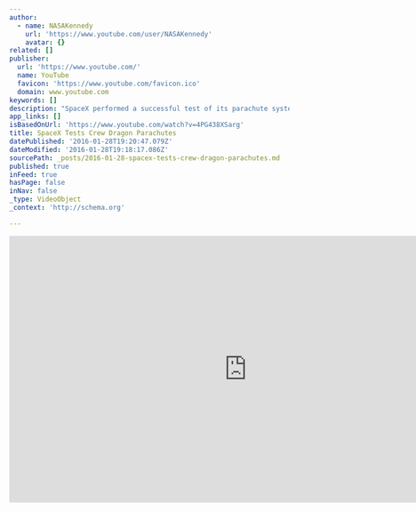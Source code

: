 ```yaml
---
author:
  - name: NASAKennedy
    url: 'https://www.youtube.com/user/NASAKennedy'
    avatar: {}
related: []
publisher:
  url: 'https://www.youtube.com/'
  name: YouTube
  favicon: 'https://www.youtube.com/favicon.ico'
  domain: www.youtube.com
keywords: []
description: "SpaceX performed a successful test of its parachute system for the Crew Dragon spacecraft near Coolidge, Arizona, as part of its final development and certification work with NASA's Commercial Crew Program. Using a weight simulant in the place of a boilerplate spacecraft, four main parachutes were rigged to deploy just as they would when the Crew Dragon returns to Earth with astronauts aboard."
app_links: []
isBasedOnUrl: 'https://www.youtube.com/watch?v=4PG438XSarg'
title: SpaceX Tests Crew Dragon Parachutes
datePublished: '2016-01-28T19:20:47.079Z'
dateModified: '2016-01-28T19:18:17.086Z'
sourcePath: _posts/2016-01-28-spacex-tests-crew-dragon-parachutes.md
published: true
inFeed: true
hasPage: false
inNav: false
_type: VideoObject
_context: 'http://schema.org'

---
```

<iframe src="https://cdn.embedly.com/widgets/media.html?src=https%3A%2F%2Fwww.youtube.com%2Fembed%2F4PG438XSarg%3Ffeature%3Doembed&amp;url=https%3A%2F%2Fwww.youtube.com%2Fwatch%3Fv%3D4PG438XSarg&amp;image=https%3A%2F%2Fi.ytimg.com%2Fvi%2F4PG438XSarg%2Fhqdefault.jpg&amp;key=b7d04c9b404c499eba89ee7072e1c4f7&amp;type=text%2Fhtml&amp;schema=youtube" width="854" height="480" scrolling="no" frameborder="0" allowfullscreen="allowfullscreen" style=""></iframe>